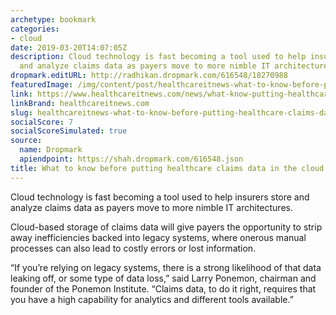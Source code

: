```yaml
---
archetype: bookmark
categories:
- cloud
date: 2019-03-20T14:07:05Z
description: Cloud technology is fast becoming a tool used to help insurers store
  and analyze claims data as payers move to more nimble IT architectures.
dropmark.editURL: http://radhikan.dropmark.com/616548/18270988
featuredImage: /img/content/post/healthcareitnews-what-to-know-before-putting-healthcare-claims-data-in-the-cloud.png
link: https://www.healthcareitnews.com/news/what-know-putting-healthcare-claims-data-cloud
linkBrand: healthcareitnews.com
slug: healthcareitnews-what-to-know-before-putting-healthcare-claims-data-in-the-cloud
socialScore: 7
socialScoreSimulated: true
source:
  name: Dropmark
  apiendpoint: https://shah.dropmark.com/616548.json
title: What to know before putting healthcare claims data in the cloud
---
```

Cloud technology is fast becoming a tool used to help insurers store and analyze claims data as payers move to more nimble IT architectures.

Cloud-based storage of claims data will give payers the opportunity to strip away inefficiencies backed into legacy systems, where onerous manual processes can also lead to costly errors or lost information.

“If you’re relying on legacy systems, there is a strong likelihood of that data leaking off, or some type of data loss,” said Larry Ponemon, chairman and founder of the Ponemon Institute. “Claims data, to do it right, requires that you have a high capability for analytics and different tools available.”

